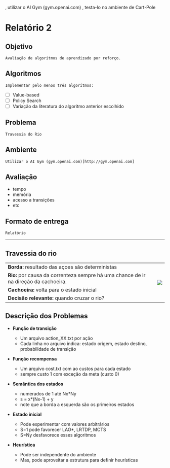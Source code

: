‚ utilizar o AI Gym (gym.openai.com)
‚ testa-lo no ambiente de Cart-Pole

# Relatório 2

## Objetivo

    Avaliação de algoritmos de aprendizado por reforço.

## Algoritmos

    Implementar pelo menos três algorítmos:

- [ ] Value-based
- [ ] Policy Search
- [ ] Variação da literatura do algoritmo anterior escolhido

## Problema

    Travessia do Rio

## Ambiente
    Utilizar o AI Gym (gym.openai.com)[http://gym.openai.com]

## Avaliação

- tempo
- memória
- acesso a transições
- etc

## Formato de entrega

    Relatório

<hr>

## Travessia do rio

<table border="0">
 <tr>
    <td><b>Borda: </b>resultado das açoes são deterministas</td>
    <td rowspan="4"><img src="images/rep1_river.jpg"</td>
 </tr>
 <tr>
    <td><b>Rio: </b>por causa da correnteza sempre há uma chance de ir na direção da cachoeira.</td>
 </tr>
  <tr>
    <td><b>Cachoeira:</b> volta para o estado inicial</td>
 </tr>
 <tr>
    <td><b>Decisão relevante: </b>quando cruzar o rio?</td>
 </tr>
</table>

## Descrição dos Problemas

- **Função de transição**
  - Um arquivo action_XX.txt por ação
  - Cada linha no arquivo indica: estado origem, estado destino, probabilidade de transição

- **Função recompensa**
  - Um arquivo cost.txt com ao custos para cada estado
  - sempre custo 1 com exceção da meta (custo 0)

- **Semântica dos estados**
  - numerados de 1 até Nx*Ny
  - s = x*(Nx-1) + y
  - note que a borda a esquerda são os primeiros estados

- **Estado inicial**
  - Pode experimentar com valores arbitrários
  - S=1 pode favorecer LAO*, LRTDP, MCTS
  - S=Ny desfavorece esses algoritmos

- **Heurística**
  - Pode ser independente do ambiente
  - Mas, pode aproveitar a estrutura para definir heurísticas